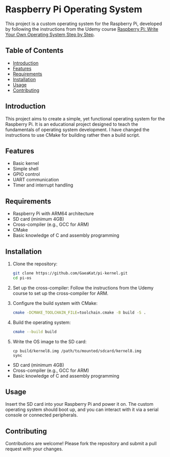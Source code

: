 # Raspberry Pi Operating System

This project is a custom operating system for the Raspberry Pi, developed by following the instructions from the Udemy course [Raspberry Pi: Write Your Own Operating System Step by Step](https://www.udemy.com/course/raspberry-pi-write-your-own-operating-system-step-by-step/).

## Table of Contents
- [Introduction](#introduction)
- [Features](#features)
- [Requirements](#requirements)
- [Installation](#installation)
- [Usage](#usage)
- [Contributing](#contributing)

## Introduction
This project aims to create a simple, yet functional operating system for the Raspberry Pi. It is an educational project designed to teach the fundamentals of operating system development. I have changed the instructions to use CMake for building rather then a build script.

## Features
- Basic kernel
- Simple shell
- GPIO control
- UART communication
- Timer and interrupt handling

## Requirements
- Raspberry Pi with ARM64 architecture
- SD card (minimum 4GB)
- Cross-compiler (e.g., GCC for ARM)
- CMake
- Basic knowledge of C and assembly programming

## Installation
1. Clone the repository:
    ```sh
    git clone https://github.com/GaeaKat/pi-kernel.git
    cd pi-os
    ```
2. Set up the cross-compiler:
    Follow the instructions from the Udemy course to set up the cross-compiler for ARM.

3. Configure the build system with CMake:
    ```sh
    cmake -DCMAKE_TOOLCHAIN_FILE=toolchain.cmake -B build -S .
    ```

4. Build the operating system:
    ```sh
    cmake --build build
    ```

5. Write the OS image to the SD card:
    ```
    cp build/kernel8.img /path/to/mounted/sdcard/kernel8.img
    sync
    ```
- SD card (minimum 4GB)
- Cross-compiler (e.g., GCC for ARM)
- Basic knowledge of C and assembly programming

## Usage
Insert the SD card into your Raspberry Pi and power it on. The custom operating system should boot up, and you can interact with it via a serial console or connected peripherals.

## Contributing
Contributions are welcome! Please fork the repository and submit a pull request with your changes.
